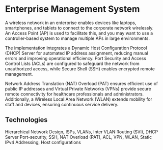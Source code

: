 # Enterprise Management System

  A wireless network in an enterprise enables devices like laptops, smartphones, and tablets to connect to the corporate network wirelessly. An Access Point (AP) is used to facilitate this, and you may want to use a controller-based system to manage multiple APs in large environments.

  The implementation integrates a Dynamic Host Configuration Protocol (DHCP) Server for automated IP address assignment, reducing manual errors and improving operational efficiency. Port Security and Access Control Lists (ACLs) are configured to safeguard the network from unauthorized access, while Secure Shell (SSH) enables encrypted remote management. 
  
  Network Address Translation (NAT) Overload (PAT) ensures efficient use of public IP addresses and Virtual Private Networks (VPNs) provide secure remote connectivity for healthcare professionals and administrators. Additionally, a Wireless Local Area Network (WLAN) extends mobility for staff and devices, ensuring continuous service delivery.

## Technologies
Hierarchical Network Design, ISPs, VLANs, Inter VLAN Routing (SVI), DHCP Server
Port-security, SSH, NAT Overload (PAT), ACL, VPN, WLAN, Static IPv4 Addressing, Host configurations
